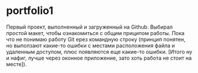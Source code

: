 # portfolio1
Первый проект, выполненный и загруженный на Github.
Выбирал простой макет, чтобы ознакомиться с общим приципом работы.
Пока что не понимаю работу Git ерез командную строку (принцип понятен, но выползают какие-то ошибки с местами расположения файла и удаленным доступом, плюс появляются еще какие-то ошибки. [Итого ну и нафиг, лучше через оконное приложение, зато хоть работа не стоит на месте]).
